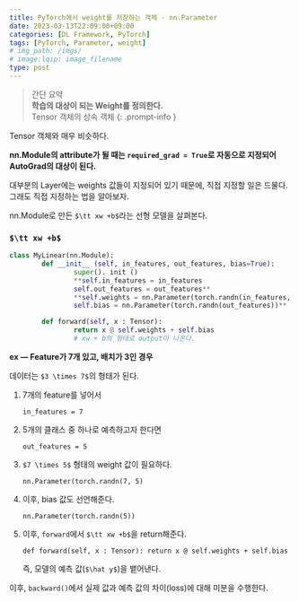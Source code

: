 ```yaml
---
title: PyTorch에서 weight를 저장하는 객체 - nn.Parameter
date: 2023-03-13T22:09:00+09:00
categories: [DL Framework, PyTorch]
tags: [PyTorch, Parameter, weight]
# img_path: /imgs/
# image:lqip: image_filename
type: post
---
```

> 간단 요약  
> **학습의 대상이 되는 Weight를 정의한다.**  
> Tensor 객체의 상속 객체
{: .prompt-info }

Tensor 객체와 매우 비슷하다.

**nn.Module의 attribute가 될 때는 `required_grad = True`로 자동으로 지정되어 AutoGrad의 대상이 된다.**

대부분의 Layer에는 weights 값들이 지정되어 있기 때문에, 직접 지정할 일은 드물다. 그래도 직접 지정하는 법을 알아보자.

nn.Module로 만든 `$\tt xw +b$`라는 선형 모델을 살펴본다.

### `$\tt xw +b$`

```python
class MyLinear(nn.Module):
		def __init__ (self, in_features, out_features, bias=True):
				super(). init ()
				**self.in_features = in_features
				self.out_features = out_features**
				**self.weights = nn.Parameter(torch.randn(in_features, out_features))
				self.bias = nn.Parameter(torch.randn(out_features))**

		def forward(self, x : Tensor):
				return x @ self.weights + self.bias
				# xw + b의 형태로 output이 나온다.
```

**ex —  Feature가 7개 있고, 배치가 3인 경우**

데이터는 `$3 \times 7$`의 형태가 된다.

1. 7개의 feature를 넣어서
    
    `in_features = 7`
    
2. 5개의 클래스 중 하나로 예측하고자 한다면
    
    `out_features = 5`
    
3. `$7 \times 5$` 형태의 weight 값이 필요하다.
    
    `nn.Parameter(torch.randn(7, 5)`
    
4. 이후,  bias 값도 선언해준다.
    
    `nn.Parameter(torch.randn(5))`
    
5. 이후, `forward`에서 `$\tt xw +b$`을 return해준다.
    
    `def forward(self, x : Tensor):
         return x @ self.weights + self.bias`
    
    즉, 모델의 예측 값(`$\hat y$`)을 뱉어낸다.
    

이후, `backward()`에서 실제 값과 예측 값의 차이(loss)에 대해 미분을 수행한다.